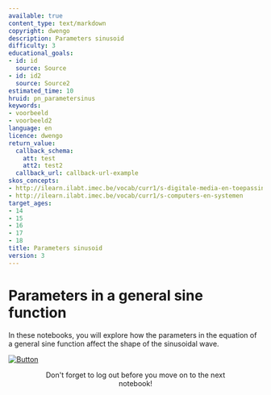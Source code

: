 ```yaml
---
available: true
content_type: text/markdown
copyright: dwengo
description: Parameters sinusoid
difficulty: 3
educational_goals:
- id: id
  source: Source
- id: id2
  source: Source2
estimated_time: 10
hruid: pn_parametersinus
keywords:
- voorbeeld
- voorbeeld2
language: en
licence: dwengo
return_value:
  callback_schema:
    att: test
    att2: test2
  callback_url: callback-url-example
skos_concepts:
- http://ilearn.ilabt.imec.be/vocab/curr1/s-digitale-media-en-toepassingen
- http://ilearn.ilabt.imec.be/vocab/curr1/s-computers-en-systemen
target_ages:
- 14
- 15
- 16
- 17
- 18
title: Parameters sinusoid
version: 3
---
```

# Parameters in a general sine function
In these notebooks, you will explore how the parameters in the equation of a general sine function affect the shape of the sinusoidal wave.

[![](embed/Button.png "Button")](https://kiks.ilabt.imec.be/jupyterhub/?id=0903 "Notebooks parameters general sine equation")
<figure>
    <figcaption align = "center">Don't forget to log out before you move on to the next notebook!</figcaption>
</figure>